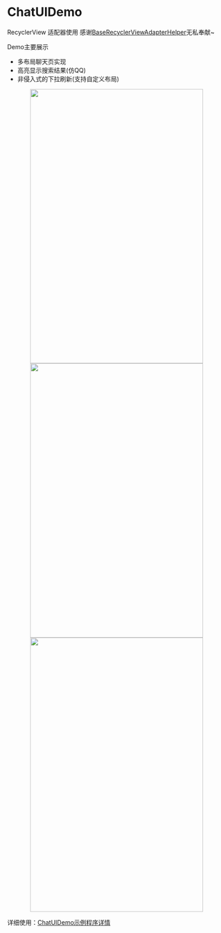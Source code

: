 # ChatUIDemo
RecyclerView 适配器使用
感谢[BaseRecyclerViewAdapterHelper](https://github.com/CymChad/BaseRecyclerViewAdapterHelper)无私奉献~

Demo主要展示
- 多布局聊天页实现
- 高亮显示搜索结果(仿QQ)
- 非侵入式的下拉刷新(支持自定义布局)

<div  align="center">    
<img src="http://7xsap2.com1.z0.glb.clouddn.com/chat.gif" width = "399" height = "633" />
<img src="http://7xsap2.com1.z0.glb.clouddn.com/pull_refresh.gif" width = "399" height = "633" />
<img src="http://7xsap2.com1.z0.glb.clouddn.com/highLight.gif" width = "399" height = "633" />
</div>

详细使用：[ChatUIDemo示例程序详情](http://sandlz.me/2016/11/22/RecyclerView%E5%AE%9E%E6%88%98/)